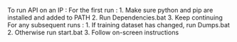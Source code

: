 To run API on an IP :
	For the first run :
		1. Make sure python and pip are installed and added 			   to PATH
		2. Run Dependencies.bat
		3. Keep continuing
	For any subsequent runs :
		1. If training dataset has changed, run Dumps.bat
		2. Otherwise run start.bat
		3. Follow on-screen instructions
